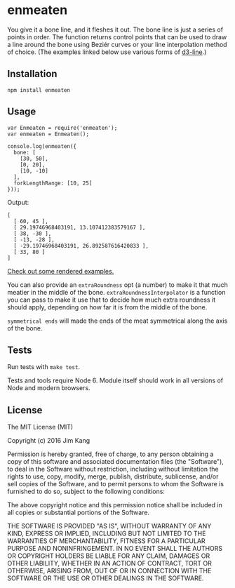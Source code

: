 enmeaten
==================

You give it a bone line, and it fleshes it out. The bone line is just a series of points in order. The function returns control points that can be used to draw a line around the bone using Beziér curves or your line interpolation method of choice. (The examples linked below use various forms of [d3-line](https://github.com/d3/d3-line).)

Installation
------------

    npm install enmeaten

Usage
-----

    var Enmeaten = require('enmeaten');
    var enmeaten = Enmeaten();
    
    console.log(enmeaten({
      bone: [
        [30, 50],
        [0, 20],
        [10, -10]
      ],
      forkLengthRange: [10, 25]
    }));

Output:

    [
      [ 60, 45 ],
      [ 29.19746968403191, 13.107412383579167 ],
      [ 38, -30 ],
      [ -13, -28 ],
      [ -29.19746968403191, 26.892587616420833 ],
      [ 33, 80 ]
    ]

[Check out some rendered examples.](http://jimkang.com/enmeaten)

You can also provide an `extraRoundness` opt (a number) to make it that much meatier in the middle of the bone. `extraRoundnessInterpolator` is a function you can pass to make it use that to decide how much extra roundness it should apply, depending on how far it is from the middle of the bone.

`symmetrical ends` will made the ends of the meat symmetrical along the axis of the bone.

Tests
-----

Run tests with `make test`.

Tests and tools require Node 6. Module itself should work in all versions of Node and modern browsers.

License
-------

The MIT License (MIT)

Copyright (c) 2016 Jim Kang

Permission is hereby granted, free of charge, to any person obtaining a copy
of this software and associated documentation files (the "Software"), to deal
in the Software without restriction, including without limitation the rights
to use, copy, modify, merge, publish, distribute, sublicense, and/or sell
copies of the Software, and to permit persons to whom the Software is
furnished to do so, subject to the following conditions:

The above copyright notice and this permission notice shall be included in
all copies or substantial portions of the Software.

THE SOFTWARE IS PROVIDED "AS IS", WITHOUT WARRANTY OF ANY KIND, EXPRESS OR
IMPLIED, INCLUDING BUT NOT LIMITED TO THE WARRANTIES OF MERCHANTABILITY,
FITNESS FOR A PARTICULAR PURPOSE AND NONINFRINGEMENT. IN NO EVENT SHALL THE
AUTHORS OR COPYRIGHT HOLDERS BE LIABLE FOR ANY CLAIM, DAMAGES OR OTHER
LIABILITY, WHETHER IN AN ACTION OF CONTRACT, TORT OR OTHERWISE, ARISING FROM,
OUT OF OR IN CONNECTION WITH THE SOFTWARE OR THE USE OR OTHER DEALINGS IN
THE SOFTWARE.
